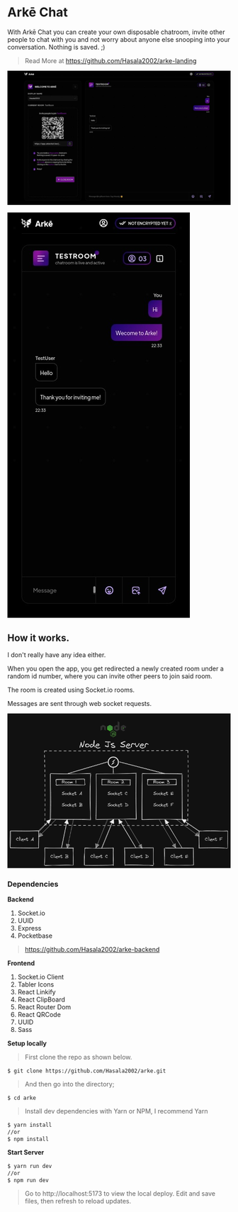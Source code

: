 # Arkē Chat

With Arkē Chat you can create your own disposable chatroom, invite other people to chat with you and not worry about anyone else snooping into your conversation. Nothing is saved. ;)

> Read More at https://github.com/Hasala2002/arke-landing

![ScreenShot](public/screenshots/MainScreenshot.jpeg)

![ScreenShot Mobile](public/screenshots/MobileScreenshot.jpeg)

## How it works.

I don't really have any idea either. 

When you open the app, you get redirected a newly created room under a random id number, where you can invite other peers to join said room. 

The room is created using Socket.io rooms. 

Messages are sent through web socket requests. 


![App Architecture](public/screenshots/architecture.png)

### Dependencies

**Backend**

1. Socket.io
2. UUID
3. Express
4. Pocketbase

> https://github.com/Hasala2002/arke-backend

**Frontend**

1. Socket.io Client
2. Tabler Icons
3. React Linkify
4. React ClipBoard
5. React Router Dom
6. React QRCode
7. UUID
8. Sass

**Setup locally**

> First clone the repo as shown below.

    $ git clone https://github.com/Hasala2002/arke.git

>And then go into the directory;

    $ cd arke
>Install dev dependencies with Yarn or NPM, I recommend Yarn

    $ yarn install
    //or
    $ npm install

**Start Server**

    $ yarn run dev
    //or
    $ npm run dev

>Go to http://localhost:5173 to view the local deploy. Edit and save files, then refresh to reload updates.